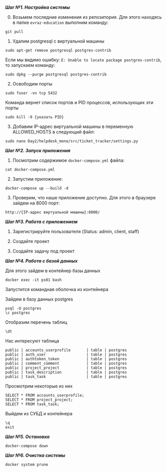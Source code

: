 ***Шаг №1. Настройка системы***

0) Возьмем последние изменения из репозитория. Для этого находясь в папке `evraz-education` выполним команду:

```shell
git pull
```

1) Удалим postgresql c виртуальной машины

```shell
sudo apt-get remove postgresql postgres-contrib
```
        
   Если мы видимо ошибку:
   `E: Unable to locate package postgres-contrib`,
   то запускаем команду:
   
```shell
sudo dpkg --purge postgresql postgres-contrib
```
  
2) Освободим порты

```shell
sudo fuser -vn tcp 5432
```

Команда вернет список портов и PID процессов, использующих эти порты

```shell
sudo kill -9 {указать PID}
```

3) Добавим IP-адрес виртуальной машины в переменную ALLOWED_HOSTS в следующий файл:

```shell
sudo nano Day2/helpdesk_mono/src/ticket_tracker/settings.py
```
    
***Шаг №2. Запуск приложения***

1) Посмотрим содержимое `docker-compose.yml` файла:
```shell
cat docker-compose.yml
```
2) Запустим приложение:
```shell
docker-compose up --build -d
```
3) Проверим, что наше приложение доступно. Для этого в браузере зайдем на 8000 порт:
```shell
http://{IP-адрес виртуальной машины}:8000/
```

***Шаг №3. Работа с приложением***

1) Зарегистрируйте пользователя (Status: admin, client, staff)

2) Создайте проект

3) Создайте задачу под проект

***Шаг №4. Работа с базой данных***

Для этого зайдем в контейнер базы данных 
```shell
docker exec -it ps01 bash
```

Запустится командная оболочка из контейнера

Зайдем в базу данных postgres

```shell
psql -U postgres
\c postgres
```

Отобразим перечень таблиц
```shell
\dt
```

Нас интересуют таблица

    public | accounts_userprofile       | table | postgres
    public | auth_user                  | table | postgres
    public | authtoken_token            | table | postgres
    public | comment_comment            | table | postgres
    public | project_project            | table | postgres
    public | task_description           | table | postgres
    public | task_task                  | table | postgres

Просмотрим некоторые из них

    SELECT * FROM accounts_userprofile;
    SELECT * FROM project_project;
    SELECT * FROM task_task;

Выйдем из СУБД и контейнера
```shell
\q
exit
```
    
***Шаг №5. Остановка***

```shell
docker-compose down
```

***Шаг №6. Очистка системы***
```shell
docker system prune
```

